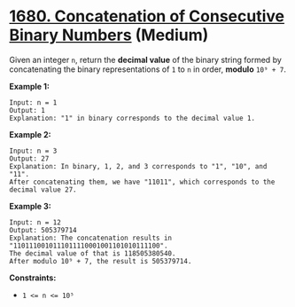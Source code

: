 # [1680. Concatenation of Consecutive Binary Numbers][link] (Medium)

[link]: https://leetcode.com/problems/concatenation-of-consecutive-binary-numbers/

Given an integer `n`, return the **decimal value** of the binary string formed by concatenating the
binary representations of  `1` to  `n` in order, **modulo** `10⁹ + 7`.

**Example 1:**

```
Input: n = 1
Output: 1
Explanation: "1" in binary corresponds to the decimal value 1.
```

**Example 2:**

```
Input: n = 3
Output: 27
Explanation: In binary, 1, 2, and 3 corresponds to "1", "10", and "11".
After concatenating them, we have "11011", which corresponds to the decimal value 27.
```

**Example 3:**

```
Input: n = 12
Output: 505379714
Explanation: The concatenation results in "1101110010111011110001001101010111100".
The decimal value of that is 118505380540.
After modulo 10⁹ + 7, the result is 505379714.
```

**Constraints:**

- `1 <= n <= 10⁵`
